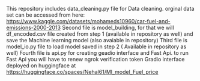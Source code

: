 This repository includes data_cleaning.py file for Data cleaning. orginal data set can be accessed from here: https://www.kaggle.com/datasets/mohameds10960/car-fuel-and-emissions-2000-2013
Second file is model_building, for that we will df_encoded.csv file created from step 1 (available in repository as well) and save the Machine learning model (also avaiable in repository)
Third file is model_io.py file to load model saved in step 2 ( Available in repository as well)
Fourth file is api.py for creating geadio interface and Fast Api. to run Fast Api you will have to renew ngrok verification token
Gradio interface deployed on huggingface at https://huggingface.co/spaces/Nehal61/Ml_model_Fuel_price
